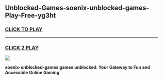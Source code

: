 
## Unblocked-Games-soenix-unblocked-games-Play-Free-yg3ht
<h3>
<a href="https://premium76.site?title=soenix-unblocked-games&ref=18A1">CLICK TO PLAY</a></h3>
<hr>

<h3>
<a href="https://premium76.site?title=soenix-unblocked-games&ref=18A1">CLICK 2 PLAY</a>
  
</h3>

<a href="https://premium76.site?title=soenix-unblocked-games&ref=18A1"><img src="https://clearcache.store/games.png"></a>


**soenix-unblocked-games games unblocked: Your Gateway to Fun and Accessible Online Gaming**

